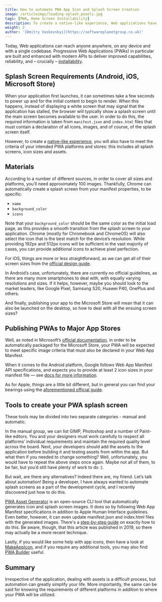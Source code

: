 ```yaml
---
title: How to automate PWA App Icon and Splash Screen Creation
image: /articleimgs/loading-splash.pexels.jpg
tags: [PWA, Home Screen Installability]
description: To create a native-like experience, Web applications have to meet the criteria of the intended PWA platforms and stores, including all splash screens, icon sizes and assets. According to a number of different sources, in order to cover all sizes and platforms, approximately 100 images might be needed.
weight: 2
author: '[Dmitry Vaskovskyi](https://softwareplanetgroup.co.uk)'
---
```


Today, Web applications can reach anyone anywhere, on any device and with a single codebase. Progressive Web Applications (PWAs) in particular are built and enhanced with modern APIs to deliver improved capabilities, reliability, and – crucially – [installability](/installation.html).

## Splash Screen Requirements (Android, iOS, Microsoft Store)

When your application first launches, it can sometimes take a few seconds to power up and for the initial content to begin to render. When this happens, instead of displaying a white screen that may signal that the application has stalled, the browser will typically show a splash screen until the main screen becomes available to the user. In order to do this, the required information is taken from `manifest.json` and `index.html` files that must contain a declaration of all icons, images, and of course, of the splash screen itself.

However, to create a [native-like experience](https://softwareplanetgroup.co.uk/native-vs-html5-vs-react-natve-apps-who-wins-updated/), you will also have to meet the criteria of your intended PWA platforms and stores: this includes all splash screens, icon sizes and assets.

## Materials

According to a number of different sources, in order to cover all sizes and platforms, you’ll need approximately 100 images. Thankfully, Chrome can automatically create a splash screen from your manifest properties, to be specific:
- `name`
- `background_color`
- `icons`

Note that your `background_color` should be the same color as the initial load page, as this provides a smooth transition from the splash screen to your application. Chrome (mostly for Chromebook and ChromeOS) will also select the icon that is the best match for the device’s resolution. While providing 192px and 512px icons will be sufficient in the vast majority of cases, you can provide additional icons to achieve pixel perfection.

For iOS, things are more or less straightforward, as we can get all of their screen sizes from the [official design guide](https://developer.apple.com/design/human-interface-guidelines/ios/visual-design/adaptivity-and-layout/#device-screen-sizes-and-orientations). 

In Android’s case, unfortunately, there are currently no official guidelines, as there are many more smartphones to deal with, with equally varying resolutions and sizes. If it helps, however, maybe you should look to the market leaders, like Google Pixel, Samsung S20, Huawei P40, OnePlus and others.

And finally, publishing your app to the Microsoft Store will mean that it can also be launched on the desktop, so how to deal with all the ensuing screen sizes?

## Publishing PWAs to Major App Stores

Well, as noted in Microsoft’s [official documentation](https://docs.microsoft.com/en-us/microsoft-edge/progressive-web-apps/get-started#web-app-manifest), in order to be automatically packaged for the Microsoft Store, your PWA will be expected to meet specific image criteria that must also be declared in your Web App Manifest.

When it comes to the Android platform, Google follows Web App Manifest API specifications, and expects you to provide at least 2 icon sizes in your manifest file — see [docs for more information](https://developers.google.com/web/fundamentals/web-app-manifest/#icons).

As for Apple, things are a little bit different, but in general you can find your bearings using the [aforementioned official guide](https://developer.apple.com/design/human-interface-guidelines/ios/visual-design/adaptivity-and-layout/#device-screen-sizes-and-orientations).

## Tools to create your PWA splash screen

These tools may be divided into two separate categories - manual and automatic.

In the manual group, we can list GIMP, Photoshop and a number of Paint-like editors. You and your designers must work carefully to respect all platforms’ individual requirements and maintain the required quality level across the board. Next, your developers should add the assets to the application before building it and testing assets from within the app. But what then if you needed to change something? Well, unfortunately, you would have to repeat the above steps once again. Maybe not all of them, to be fair, but you’d still have plenty of work to do :).

But wait, are there any alternatives? Indeed there are, my friend. Let’s talk about automation! 
Being a developer, I have always wanted to automate splash screens as a part of the development cycle, and I recently discovered just how to do this.

[PWA Asset Generator](https://www.npmjs.com/package/pwa-asset-generator) is an open-source CLI tool that automatically generates icon and splash screen images. It does so by following Web App Manifest specifications in addition to Apple Human Interface guidelines. Even better, however, it can even update manifest.json and index.html files with the generated images. There's a [step-by-step guide](https://itnext.io/pwa-splash-screen-and-icon-generator-a74ebb8a130) on exactly how to do this. Be aware, though, that this article was published in 2019, so there may actually be a more recent technique.

Lastly, if you would like some help with app icons, then have a look at [MakeAppIcon](https://makeappicon.com/), and if you require any additional tools, you may also find [PWA Builder](https://www.pwabuilder.com/imageGenerator) useful.

## Summary

Irrespective of the application, dealing with assets is a difficult process, but automation can greatly simplify your life. More importantly, the same can be said for knowing the requirements of different platforms in addition to where your PWA will be utilized.
